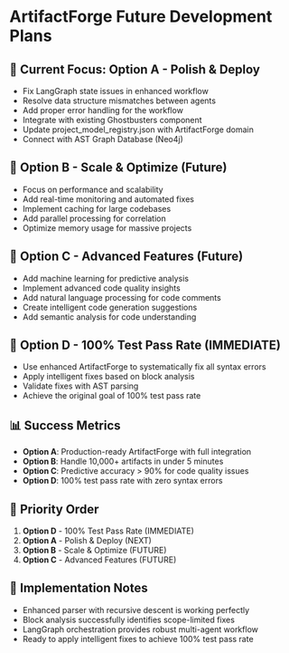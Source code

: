 # ArtifactForge Future Development Plans

## 🎯 Current Focus: Option A - Polish & Deploy
- Fix LangGraph state issues in enhanced workflow
- Resolve data structure mismatches between agents
- Add proper error handling for the workflow
- Integrate with existing Ghostbusters component
- Update project_model_registry.json with ArtifactForge domain
- Connect with AST Graph Database (Neo4j)

## 🚀 Option B - Scale & Optimize (Future)
- Focus on performance and scalability
- Add real-time monitoring and automated fixes
- Implement caching for large codebases
- Add parallel processing for correlation
- Optimize memory usage for massive projects

## 🎪 Option C - Advanced Features (Future)
- Add machine learning for predictive analysis
- Implement advanced code quality insights
- Add natural language processing for code comments
- Create intelligent code generation suggestions
- Add semantic analysis for code understanding

## 🔧 Option D - 100% Test Pass Rate (IMMEDIATE)
- Use enhanced ArtifactForge to systematically fix all syntax errors
- Apply intelligent fixes based on block analysis
- Validate fixes with AST parsing
- Achieve the original goal of 100% test pass rate

## 📊 Success Metrics
- **Option A**: Production-ready ArtifactForge with full integration
- **Option B**: Handle 10,000+ artifacts in under 5 minutes
- **Option C**: Predictive accuracy > 90% for code quality issues
- **Option D**: 100% test pass rate with zero syntax errors

## 🎯 Priority Order
1. **Option D** - 100% Test Pass Rate (IMMEDIATE)
2. **Option A** - Polish & Deploy (NEXT)
3. **Option B** - Scale & Optimize (FUTURE)
4. **Option C** - Advanced Features (FUTURE)

## 🚀 Implementation Notes
- Enhanced parser with recursive descent is working perfectly
- Block analysis successfully identifies scope-limited fixes
- LangGraph orchestration provides robust multi-agent workflow
- Ready to apply intelligent fixes to achieve 100% test pass rate 